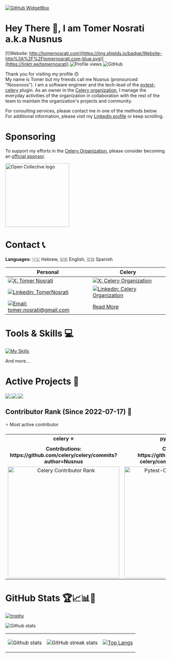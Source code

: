 [![GitHub WidgetBox](https://github-widgetbox.vercel.app/api/profile?username=nusnus&data=followers,commits&theme=nautilus)](https://github.com/nusnus)

# Hey There 👋, I am Tomer Nosrati a.k.a Nusnus
[![Website: http://tomernosrati.com](https://img.shields.io/badge/Website-http%3A%2F%2Ftomernosrati.com-blue.svg)](https://linktr.ee/tomernosrati)
![Profile views](https://komarev.com/ghpvc/?username=Nusnus&color=brightgreen)
<img alt="GitHub" src="https://img.shields.io/badge/dynamic/json?logo=github&label=GitHub+Followers&labelColor=282c34&color=181717&query=%24.data.totalSubs&url=https%3A%2F%2Fapi.spencerwoo.com%2Fsubstats%2F%3Fsource%3Dgithub%26queryKey%3Dnusnus&longCache=true"/>

Thank you for visiting my profile 😊<br>
My name is Tomer but my friends call me Nusnus (pronounced "Noosnoos"). I am a software engineer and the tech-lead of the [pytest-celery](https://pytest-celery.readthedocs.io/) plugin. As an owner in the [Celery organization](https://github.com/celery), I manage the everyday activities of the organization in collaboration with the rest of the team to maintain the organization's projects and community.

For consulting services, please contact me in one of the methods below.<br>
For additional information, please visit my [Linkedin profile](https://www.linkedin.com/in/tomernosrati/) or keep scrolling.

# Sponsoring
To support my efforts in the [Celery Organization](https://github.com/celery), please consider becoming an [official sponsor](https://opencollective.com/celery).

<a href="https://opencollective.com/celery"><img src="https://opencollective.com/static/images/opencollectivelogo-footer-n.svg" alt="Open Collective logo" width="200"/></a>

# Contact 📞
**Languages:** 🇮🇱 Hebrew, 🇺🇸 English, 🇨🇴 Spanish

| **Personal** | **Celery** |
|--------------|-------------------------|
| [![X: Tomer Nosrati](https://img.shields.io/twitter/follow/smilingnosrati?style=social)](https://x.com/smilingnosrati) | [![X: Celery Organization](https://img.shields.io/twitter/follow/celeryorg?style=social)](https://x.com/celeryorg) |
| [![Linkedin: TomerNosrati](https://img.shields.io/badge/-TomerNosrati-blue?style=flat-square&logo=Linkedin&logoColor=white&link=https://www.linkedin.com/in/tomernosrati/)](https://www.linkedin.com/in/tomernosrati/) | [![Linkedin: Celery Organization](https://img.shields.io/badge/-CeleryOrganization-blue?style=flat-square&logo=Linkedin&logoColor=white&link=https://www.linkedin.com/company/celeryorg)](https://www.linkedin.com/company/celeryorg) |
| [![Email: tomer.nosrati@gmail.com](https://img.shields.io/badge/Email-tomer.nosrati%40gmail.com-red.svg)](mailto:tomer.nosrati@gmail.com) | [Read More](https://github.com/celery/celery/discussions/9560) |

# Tools & Skills 💻
[![My Skills](https://skillicons.dev/icons?i=apple,aws,bash,bitbucket,c,cpp,discord,django,docker,flask,git,github,githubactions,gitlab,graphql,idea,jenkins,linux,mysql,nginx,obsidian,postgres,postman,pycharm,py,rabbitmq,redis,sqlite,sublime,ubuntu,vim,vscode,windows,&theme=dark)](https://skillicons.dev)

And more...

# Active Projects 📁

<a href="https://github.com/celery/celery">
  <img align="center" src="https://github-readme-stats.vercel.app/api/pin/?username=celery&theme=algolia&repo=celery" />
</a>
<a href="https://github.com/celery/pytest-celery">
  <img align="center" src="https://github-readme-stats.vercel.app/api/pin/?username=celery&theme=algolia&repo=pytest-celery" />
</a>
 <a href="https://github.com/celery/kombu">
  <img align="center" src="https://github-readme-stats.vercel.app/api/pin/?username=celery&theme=algolia&repo=kombu" />
</a>

## Contributor Rank (Since 2022-07-17) 📍
⭐ Most active contributor
<table align="center">
  <tr>
    <td align="center"><strong>celery ⭐</strong></td>
    <td align="center"><strong>pytest-celery ⭐</strong></td>
    <td align="center"><strong>kombu</strong></td>
  </tr>
  <tr>
    <td align="center"><strong>Contributions:<br>https://github.com/celery/celery/commits?author=Nusnus</strong></td>
    <td align="center"><strong>Contributions:<br>https://github.com/celery/pytest-celery/commits?author=Nusnus</strong></td>
    <td align="center"><strong>Contributions:<br>https://github.com/celery/kombu/commits?author=Nusnus</strong></td>
  </tr>
  <tr>
    <td align="center">
      <a href="https://github.com/celery/celery/graphs/contributors?from=07%2F17%2F2022">
        <img src="https://github.com/user-attachments/assets/50266937-d2d3-45cb-a62c-09e4b2a0c588" width="350px" alt="Celery Contributor Rank"/>
      </a>
    </td>
    <td align="center">
      <a href="https://github.com/celery/pytest-celery/graphs/contributors?from=07%2F17%2F2022">
        <img src="https://github.com/user-attachments/assets/ecd8ab8e-4bcf-45be-b3db-01ef9baebbc6" width="350px" alt="Pytest-Celery Contributor Rank"/>
      </a>
    </td>
    <td align="center">
      <a href="https://github.com/celery/kombu/graphs/contributors?from=07%2F17%2F2022">
        <img src="https://github.com/user-attachments/assets/4074dbb8-e9d3-4b6b-a3d9-b600b3cdd819" width="350px" alt="Kombu Contributor Rank"/>
      </a>
    </td>
  </tr>
</table>

# GitHub Stats 🏆📈📊🎳

[![trophy](https://github-profile-trophy.vercel.app/?username=Nusnus&count_private=true&theme=algolia&no-bg=true&no-frame=true&rank=SSS,SS,S,AAA,AA,A,SECRET,LONGEST_STREAK,CURRENT_STREAK)](https://github.com/ryo-ma/github-profile-trophy)

![Github stats](https://github-contributor-stats.vercel.app/api?username=Nusnus&theme=algolia&hide_border=true)

<table align="center" width="100%" height="100%" border="0">
   <tr>
     <td>
  
![Github stats](https://github-readme-stats.vercel.app/api?username=nusnus&theme=algolia&show_icons=true&count_private=true&hide=issues&hide_border=true) </td>
     <td> ![GitHub streak stats](https://github-readme-streak-stats.herokuapp.com/?user=Nusnus&count_private=true&theme=algolia&hide_border=true)      <td> [![Top Langs](https://github-readme-stats.vercel.app/api/top-langs/?username=nusnus&theme=algolia&layout=compact&hide_border=true)](https://github.com/nusnus) </td>
   </tr>
  </table>

[![GitHub Activity Graph](https://github-readme-activity-graph.vercel.app/graph?username=Nusnus&theme=github-compact)](https://github.com/Nusnus/github-readme-activity-graph)

# Collaborations

## Celery DeepWiki (powered by Devin AI)
- Read on [GitHub](https://github.com/celery/celery/discussions/9690).
- Read on [X](https://x.com/smilingnosrati/status/1920104278116696513).
- Read on [LinkedIn](https://www.linkedin.com/posts/tomernosrati_one-of-our-maintainers-biggest-challenges-activity-7325870037959860224-NrIs).


<a href="https://github.com/celery/celery/discussions/9690"><img src="https://github.com/user-attachments/assets/37cb16da-916b-4226-865e-dce743cfae05" alt="Celery DeepWiki" width="420"/></a>

## Blacksmith
Celery: Now Powered By Blacksmith. [Read more...](https://www.linkedin.com/pulse/celery-now-powered-blacksmith-tomer-nosrati-ew68e/?trackingId=DWHH49WqS2iOW8Jf5N1kEg%3D%3D)

### <a href="https://www.linkedin.com/posts/blacksmithrun_were-always-on-the-lookout-for-meaningful-activity-7252033655399727104-qjpc?utm_source=share&utm_medium=member_desktop"><img src="https://github.com/user-attachments/assets/2f86cc54-dcf1-4e19-b297-38abb24f49e4" alt="Celery: Now Powered By Blacksmith" width="420"/></a>

# My Articles 📌

## Elevate Your Game with E2E Thinking
Taking an end-to-end approach is more than just a professional technique, it's a lifestyle philosophy. [Read more...](https://www.linkedin.com/pulse/elevate-your-game-e2e-thinking-tomer-nosrati)

### <a href="https://www.linkedin.com/pulse/elevate-your-game-e2e-thinking-tomer-nosrati"><img src="https://github.com/Nusnus/Nusnus/assets/4662342/c15882d9-a13d-4dce-9de4-1194336a654c" alt="Elevate Your Game with E2E Thinking" width="420"/></a>

## The Subtle Art of Making Every Word Count
Imagine the Point-First Approach (PFA) as the "TL;DR" of meaningful conversations. It's not just about cutting to the chase; it's about setting the stage for a richer dialogue. By offering a concise "TL;DR" upfront, you respect your audience's time and mental bandwidth, allowing them to quickly grasp the core message. From there, you can dive into details without losing focus. No detours, no fluff—just the essence of what needs to be said, making every word count. [Read more...](https://www.linkedin.com/pulse/subtle-art-making-every-word-count-tomer-nosrati)

#### <a href="https://www.linkedin.com/pulse/subtle-art-making-every-word-count-tomer-nosrati"><img src="https://github.com/Nusnus/Nusnus/assets/4662342/53ee97ac-ebd6-4c89-8bc0-b65be9eee907" alt="The Subtle Art of Making Every Word Count" width="420"/></a>

# What I do the rest of the time...
<img src="https://github.com/saadeghi/saadeghi/blob/master/dino.gif" width="700" >
